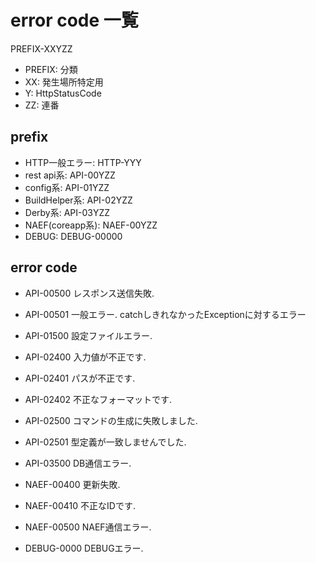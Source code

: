 # error code 一覧
PREFIX-XXYZZ

- PREFIX: 分類
- XX: 発生場所特定用
- Y: HttpStatusCode
- ZZ: 連番

## prefix
- HTTP一般エラー: HTTP-YYY
- rest api系: API-00YZZ
- config系: API-01YZZ
- BuildHelper系: API-02YZZ
- Derby系: API-03YZZ
- NAEF(coreapp系): NAEF-00YZZ
- DEBUG: DEBUG-00000

## error code
- API-00500
  レスポンス送信失敗.
  
- API-00501
  一般エラー.
  catchしきれなかったExceptionに対するエラー

- API-01500
  設定ファイルエラー.

- API-02400
  入力値が不正です.

- API-02401
  パスが不正です.

- API-02402
  不正なフォーマットです.

- API-02500
  コマンドの生成に失敗しました.

- API-02501
  型定義が一致しませんでした.

- API-03500
  DB通信エラー.

- NAEF-00400
  更新失敗.

- NAEF-00410
  不正なIDです.
  
- NAEF-00500
  NAEF通信エラー.

- DEBUG-0000
  DEBUGエラー.